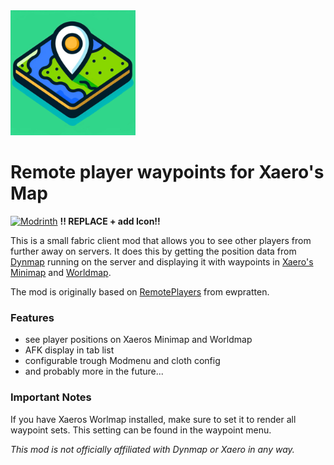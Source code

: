 <img src="src/main/resources/assets/remote_player_waypoints_for_xaero/icon.png" alt="icon" style="float: none; margin-right: 10px;" width="200" height="auto" />

# Remote player waypoints for Xaero's Map

<a href="https://modrinth.com/mod/create"><img src="https://img.shields.io/modrinth/dt/create?logo=modrinth&label=&suffix=%20&style=flat&color=242629&labelColor=5ca424&logoColor=1c1c1c" alt="Modrinth"></a> **!! REPLACE + add Icon!!**

This is a small fabric client mod that allows you to see other players from further away on servers.
It does this by getting the position data from [Dynmap](https://github.com/webbukkit/dynmap) running on the server and displaying it with waypoints in [Xaero's Minimap](https://modrinth.com/mod/xaeros-minimap) and [Worldmap](https://modrinth.com/mod/xaeros-world-map).

The mod is originally based on [RemotePlayers](https://github.com/ewpratten/remoteplayers) from ewpratten.

### Features
- see player positions on Xaeros Minimap and Worldmap
- AFK display in tab list
- configurable trough Modmenu and cloth config
- and probably more in the future...

### Important Notes
If you have Xaeros Worlmap installed, make sure to set it to render all waypoint sets. This setting can be found in the waypoint menu.

_This mod is not officially affiliated with Dynmap or Xaero in any way._
